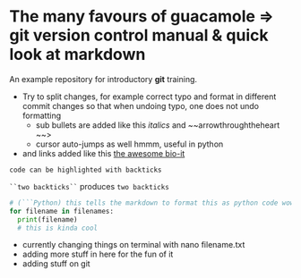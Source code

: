 # The many favours of guacamole => git version control manual & quick look at markdown
An example repository for introductory **git** training. 

- Try to split changes, for example correct typo and format in different commit changes so that when undoing typo, one does not undo formatting
  - sub bullets are added like this _italics_ and ~~arrowthroughtheheart  ~~>
  - cursor auto-jumps as well hmmm, useful in python 
- and links added like this [the awesome bio-it](http://bio-it.embl.de)

`code can be highlighted with backticks`

``` ``two backticks`` ``` produces ``two backticks`` 

```Python 
# (```Python) this tells the markdown to format this as python code wow =O
for filename in filenames:
  print(filename)
  # this is kinda cool
```

- currently changing things on terminal with nano filename.txt
- adding more stuff in here for the fun of it
- adding stuff on git
